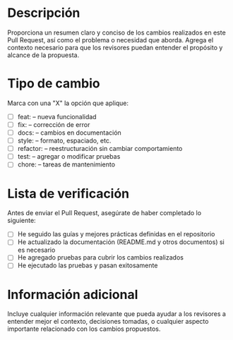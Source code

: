 # Descripción

Proporciona un resumen claro y conciso de los cambios realizados en este Pull Request, así como el problema o necesidad que aborda. Agrega el contexto necesario para que los revisores puedan entender el propósito y alcance de la propuesta.

# Tipo de cambio

Marca con una "X" la opción que aplique:

- [ ] feat: – nueva funcionalidad
- [ ] fix: – corrección de error
- [ ] docs: – cambios en documentación
- [ ] style: – formato, espaciado, etc.
- [ ] refactor: – reestructuración sin cambiar comportamiento
- [ ] test: – agregar o modificar pruebas
- [ ] chore: – tareas de mantenimiento

# Lista de verificación

Antes de enviar el Pull Request, asegúrate de haber completado lo siguiente:

- [ ] He seguido las guías y mejores prácticas definidas en el repositorio
- [ ] He actualizado la documentación (README.md y otros documentos) si es necesario
- [ ] He agregado pruebas para cubrir los cambios realizados
- [ ] He ejecutado las pruebas y pasan exitosamente

# Información adicional

Incluye cualquier información relevante que pueda ayudar a los revisores a entender mejor el contexto, decisiones tomadas, o cualquier aspecto importante relacionado con los cambios propuestos.
